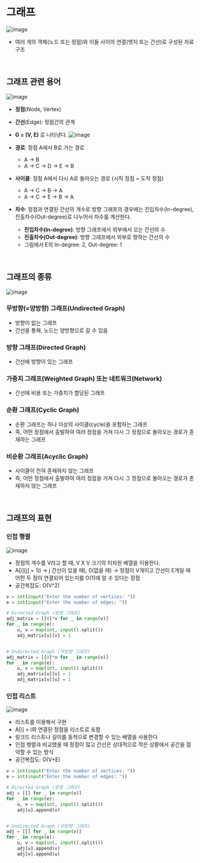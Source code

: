 # 그래프
![image](https://github.com/ksumini/Algorithm-Practice/assets/70088803/7e0c9700-52d4-4452-9de6-fbf3b57335f9)
- 여러 개의 객체(노드 또는 정점)와 이들 사이의 연결(엣지 또는 간선)로 구성된 자료구조
</br>

## 그래프 관련 용어
![image](https://github.com/ksumini/Algorithm-Practice/assets/70088803/2be2642d-8006-4f87-8aa0-38be33ed289d)
- **정점**(Node, Vertex)
- **간선**(Edge): 정점간의 관계
- **G = (V, E)** 로 나타낸다.
![image](https://github.com/ksumini/Algorithm-Practice/assets/70088803/1fdcae0f-8140-49da-9a05-cbf291d01111)
- **경로**: 정점 A에서 B로 가는 경로
  - A -> B
  - A -> C -> D -> E -> B 

- **사이클**: 정점 A에서 다시 A로 돌아오는 경로 (시작 정점 = 도착 정점)
  - A -> C -> B -> A
  - A -> C -> E -> B -> A
- **차수**: 정점과 연결된 간선의 개수로 방향 그래프의 경우에는 진입차수(In-degree), 진출차수(Out-degree)로 나누어서 차수를 계산한다.
  - **진입차수(In-degree)**: 방향 그래프에서 외부에서 오는 간선의 수
  - **진출차수(Out-degree)**: 방향 그래프에서 외부로 향하는 간선의 수
  - 그림에서 E의 In-degree: 2, Out-degree: 1

 </br>
 
## 그래프의 종류
![image](https://github.com/ksumini/Algorithm-Practice/assets/70088803/8c6e9df3-8f18-4a44-8dcc-c2a1500f35e0)
### 무방향(=양방향) 그래프(Undirected Graph)
- 방향이 없는 그래프
- 간선을 통해, 노드는 양방향으로 갈 수 있음
### 방향 그래프(Directed Graph)
- 간선에 방향이 있는 그래프 
### 가중치 그래프(Weighted Graph) 또는 네트워크(Network)
- 간선에 비용 또는 가중치가 할당된 그래프
### 순환 그래프(Cyclic Graph)
- 순환 그래프는 하나 이상의 사이클(cycle)을 포함하는 그래프
- 즉, 어떤 정점에서 출발하여 여러 정점을 거쳐 다시 그 정점으로 돌아오는 경로가 존재하는 그래프
### 비순환 그래프(Acyclic Graph)
- 사이클이 전혀 존재하지 않는 그래프
- 즉, 어떤 정점에서 출발하여 여러 정점을 거쳐 다시 그 정점으로 돌아오는 경로가 존재하지 않는 그래프
</br>
 
## 그래프의 표현
### 인접 행렬
![image](https://github.com/ksumini/Algorithm-Practice/assets/70088803/aa1639b7-0fbd-4c21-a6c5-1027c69dd12b)
- 정점의 개수를 V라고 할 때, V X V 크기의 이차원 배열을 이용한다.
- A[i][j] = 1(i -> j 간선이 있을 때), 0(없을 때) -> 정점이 V개이고 간선이 E개일 때 어떤 두 점이 연결되어 있는지를 O(1)에 알 수 있다는 장점
- 공간복잡도: O(V^2)
```python
v = int(input("Enter the number of vertices: "))
e = int(input("Enter the number of edges: "))

# Directed Graph (방향 그래프)
adj_matrix = [[0]*v for _ in range(v)]
for _ in range(e):
    u, v = map(int, input().split())
    adj_matrix[u][v] = 1


# Undirected Graph (무방향 그래프)
adj_matrix = [[0]*v for _ in range(v)]
for _ in range(e):
    u, v = map(int, input().split())
    adj_matrix[u][v] = 1
    adj_matrix[v][u] = 1
```

### 인접 리스트
![image](https://github.com/ksumini/Algorithm-Practice/assets/70088803/bb1ae520-e0f1-4138-99c1-abe158629bdc)
- 리스트를 이용해서 구현
- A[i] = i와 연결된 정점을 리스트로 포함
- 링크드 리스트나 길이를 동적으로 변경할 수 있는 배열을 사용한다
- 인접 행렬과 비교했을 때 정점이 많고 간선은 상대적으로 작은 상황에서 공간을 절약할 수 있는 방식
- 공간복잡도: O(V+E)
```python
v = int(input("Enter the number of vertices: "))
e = int(input("Enter the number of edges: "))

# Directed Graph (방향 그래프)
adj = [[] for _ in range(v)]
for _ in range(e):
    u, v = map(int, input().split())
    adj[u].append(v)


# Undirected Graph (무방향 그래프)
adj = [[] for _ in range(v)]
for _ in range(e):
    u, v = map(int, input().split())
    adj[u].append(v)
    adj[v].append(u)
```

